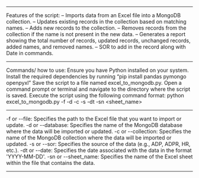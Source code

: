 _____________________________________________________
Features of the script:
–	Imports data from an Excel file into a MongoDB collection.
–	Updates existing records in the collection based on matching names.
–	Adds new records to the collection.
–	Removes records from the collection if the name is not present in the new data.
–	Generates a report showing the total number of records, updated records, unchanged records, added names, and removed names.
–	SOR to add in the record along with Date in commands.
_____________________________________________________
Commands/ how to use:
Ensure you have Python installed on your system.
Install the required dependencies by running “pip install pandas pymongo openpyxl”
Save the script to a file named excel_to_mongodb.py.
Open a command prompt or terminal and navigate to the directory where the script is saved.
Execute the script using the following command format:
python excel_to_mongodb.py <command> -f <filename> -d <database> -c <collection> -s <source> -dt <date> -sn <sheet_name>
_____
-f or --file: Specifies the path to the Excel file that you want to import or update.
-d or --database: Specifies the name of the MongoDB database where the data will be imported or updated.
-c or --collection: Specifies the name of the MongoDB collection where the data will be imported or updated.
-s or --sor: Specifies the source of the data (e.g., ADP, ADPR, HR, etc.).
-dt or --date: Specifies the date associated with the data in the format 'YYYY-MM-DD'.
-sn or --sheet_name: Specifies the name of the Excel sheet within the file that contains the data.
_______________________________________________________
